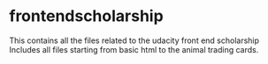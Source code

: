 # frontendscholarship
This contains all the files related to the udacity front end scholarship
Includes all files starting from basic html to the animal trading cards.
